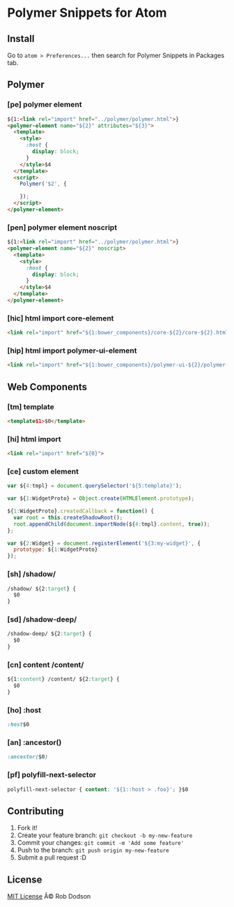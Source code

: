 # Polymer Snippets for Atom

## Install
Go to `atom > Preferences...` then search for Polymer Snippets in Packages tab.

## Polymer

### [pe] polymer element

```html
${1:<link rel="import" href="../polymer/polymer.html">}
<polymer-element name="${2}" attributes="${3}">
  <template>
    <style>
      :host {
        display: block;
      }
    </style>$4
  </template>
  <script>
    Polymer('$2', {

    });
  </script>
</polymer-element>
```

### [pen] polymer element noscript

```html
${1:<link rel="import" href="../polymer/polymer.html">}
<polymer-element name="${2}" noscript>
  <template>
    <style>
      :host {
        display: block;
      }
    </style>$4
  </template>
</polymer-element>
```

### [hic] html import core-element

```html
<link rel="import" href="${1:bower_components}/core-${2}/core-${2}.html">
```

### [hip] html import polymer-ui-element

```html
<link rel="import" href="${1:bower_components}/polymer-ui-${2}/polymer-ui-${2}.html">
```

## Web Components

### [tm] template
```html
<template$1>$0</template>
```

### [hi] html import

```html
<link rel="import" href="${0}">
```

### [ce] custom element

```javascript
var ${4:tmpl} = document.querySelector('${5:template}');

var ${1:WidgetProto} = Object.create(HTMLElement.prototype);

${1:WidgetProto}.createdCallback = function() {
  var root = this.createShadowRoot();
  root.appendChild(document.importNode(${4:tmpl}.content, true));
};

var ${2:Widget} = document.registerElement('${3:my-widget}', {
  prototype: ${1:WidgetProto}
});
```

### [sh] /shadow/
```css
/shadow/ ${2:target} {
  $0
}
```

### [sd] /shadow-deep/
```css
/shadow-deep/ ${2:target} {
  $0
}
```

### [cn] content /content/
```css
${1:content} /content/ ${2:target} {
  $0
}
```

### [ho] :host
```css
:host$0
```

### [an] :ancestor()
```css
:ancestor($0)
```

### [pf] polyfill-next-selector
```css
polyfill-next-selector { content: '${1::host > .foo}'; }$0
```

## Contributing

1. Fork it!
2. Create your feature branch: `git checkout -b my-new-feature`
3. Commit your changes: `git commit -m 'Add some feature'`
4. Push to the branch: `git push origin my-new-feature`
5. Submit a pull request :D

## License

[MIT License](http://robdodson.mit-license.org/) Â© Rob Dodson
